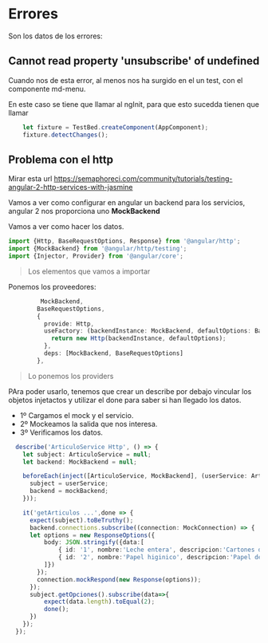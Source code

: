 # Errores

Son los datos de los errores:

## Cannot read property 'unsubscribe' of undefined

Cuando nos de esta error, al menos nos ha surgido en el un test, con el componente md-menu.

En este caso se tiene que llamar al ngInit, para que esto sucedda tienen que llamar

``` typescript
    let fixture = TestBed.createComponent(AppComponent);
    fixture.detectChanges();
```

## Problema con el http

Mirar esta url https://semaphoreci.com/community/tutorials/testing-angular-2-http-services-with-jasmine

Vamos a ver como configurar en angular un backend para los servicios, angular 2 nos proporciona uno **MockBackend**

Vamos a ver como hacer los datos.

``` typescript
import {Http, BaseRequestOptions, Response} from '@angular/http';
import {MockBackend} from '@angular/http/testing';
import {Injector, Provider} from '@angular/core';

```
> Los elementos que vamos a importar

Ponemos los proveedores:

``` typescript
         MockBackend,
        BaseRequestOptions,
        {
          provide: Http,
          useFactory: (backendInstance: MockBackend, defaultOptions: BaseRequestOptions) => {
            return new Http(backendInstance, defaultOptions);
          },
          deps: [MockBackend, BaseRequestOptions]
        },
```
> Lo ponemos los providers

PAra poder usarlo, tenemos que crear un describe por debajo vincular los objetos injetactos y utilizar el done para saber si han llegado los datos.

- 1º Cargamos el mock y el servicio.
- 2º Mockeamos la salida que nos interesa.
- 3º Verificamos los datos.

``` typescript
  describe('ArticuloService Http', () => {
    let subject: ArticuloService = null;
    let backend: MockBackend = null;

    beforeEach(inject([ArticuloService, MockBackend], (userService: ArticuloService, mockBackend: MockBackend) => {
      subject = userService;
      backend = mockBackend;
    }));

    it('getArticulos ...',done => {
      expect(subject).toBeTruthy();
      backend.connections.subscribe((connection: MockConnection) => {
      let options = new ResponseOptions({
          body: JSON.stringify({data:[
              { id: '1', nombre:'Leche entera', descripcion:'Cartones de leche',cantidad:'2',precio:'2',categorias:['Comida']},
              { id: '2', nombre:'Papel higinico', descripcion:'Papel de higienico, precio unidad',cantidad:'36',precio:'2',categorias:['Consumible']},
          ]})
        });
        connection.mockRespond(new Response(options));
      });
      subject.getOpciones().subscribe(data=>{
          expect(data.length).toEqual(2);
          done();
      })
    });
  });
```